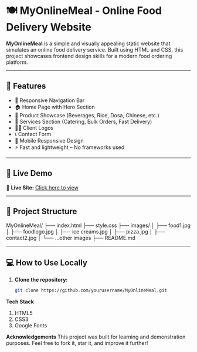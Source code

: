 # 🍽️ MyOnlineMeal - Online Food Delivery Website

**MyOnlineMeal** is a simple and visually appealing static website that simulates an online food delivery service. Built using HTML and CSS, this project showcases frontend design skills for a modern food ordering platform.

---

## 🌟 Features

- 🧭 Responsive Navigation Bar  
- 🏠 Home Page with Hero Section  
- 🥘 Product Showcase (Beverages, Rice, Dosa, Chinese, etc.)  
- 💼 Services Section (Catering, Bulk Orders, Fast Delivery)  
- 🧑‍💻 Client Logos  
- 📞 Contact Form  
- 📱 Mobile Responsive Design  
- ⚡ Fast and lightweight – No frameworks used

---

## 🚀 Live Demo

🔗 **Live Site:** [Click here to view](https://yourusername.github.io/MyOnlineMeal/)  

---

## 📁 Project Structure

MyOnlineMeal/
├── index.html
├── style.css
├── images/
│ ├── food1.jpg
│ ├── foodlogo.jpg
│ ├── ice creams.jpg
│ ├── pizza.jpg
│ ├── contact2.jpg
│ └── ...other images
├── README.md

---

## 💻 How to Use Locally

1. **Clone the repository:**
   ```bash
   git clone https://github.com/yourusername/MyOnlineMeal.git

**Tech Stack**
 1. HTML5
 2. CSS3
 3. Google Fonts

**Acknowledgements**
This project was built for learning and demonstration purposes.
Feel free to fork it, star it, and improve it further!


